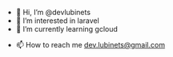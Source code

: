 - 👋 Hi, I’m @devlubinets
- 👀 I’m interested in laravel
- 🌱 I’m currently learning gcloud
<!--- - 💞️ I’m looking to collaborate on ukrainian small bussines --->
- 📫 How to reach me dev.lubinets@gmail.com

<!---
devlubinets/devlubinets is a ✨ special ✨ repository because its `README.md` (this file) appears on your GitHub profile.
You can click the Preview link to take a look at your changes.
--->
